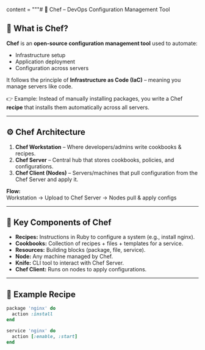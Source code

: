 content = """# 🍴 Chef – DevOps Configuration Management Tool

## 📌 What is Chef?
**Chef** is an **open-source configuration management tool** used to automate:
- Infrastructure setup
- Application deployment
- Configuration across servers

It follows the principle of **Infrastructure as Code (IaC)** – meaning you manage servers like code.

👉 Example: Instead of manually installing packages, you write a Chef **recipe** that installs them automatically across all servers.

---

## ⚙️ Chef Architecture

1. **Chef Workstation** – Where developers/admins write cookbooks & recipes.  
2. **Chef Server** – Central hub that stores cookbooks, policies, and configurations.  
3. **Chef Client (Nodes)** – Servers/machines that pull configuration from the Chef Server and apply it.  

**Flow:**  
Workstation → Upload to Chef Server → Nodes pull & apply configs

---

## 📂 Key Components of Chef

- **Recipes:** Instructions in Ruby to configure a system (e.g., install nginx).  
- **Cookbooks:** Collection of recipes + files + templates for a service.  
- **Resources:** Building blocks (package, file, service).  
- **Node:** Any machine managed by Chef.  
- **Knife:** CLI tool to interact with Chef Server.  
- **Chef Client:** Runs on nodes to apply configurations.

---

## 📝 Example Recipe

```ruby
package 'nginx' do
  action :install
end

service 'nginx' do
  action [:enable, :start]
end
